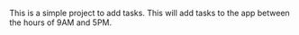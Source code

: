 This is a simple project to add tasks.
This will add tasks to the app between the hours of 9AM and 5PM.
